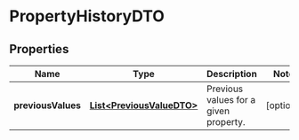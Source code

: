 

# PropertyHistoryDTO

## Properties

Name | Type | Description | Notes
------------ | ------------- | ------------- | -------------
**previousValues** | [**List&lt;PreviousValueDTO&gt;**](PreviousValueDTO.md) | Previous values for a given property. |  [optional]



